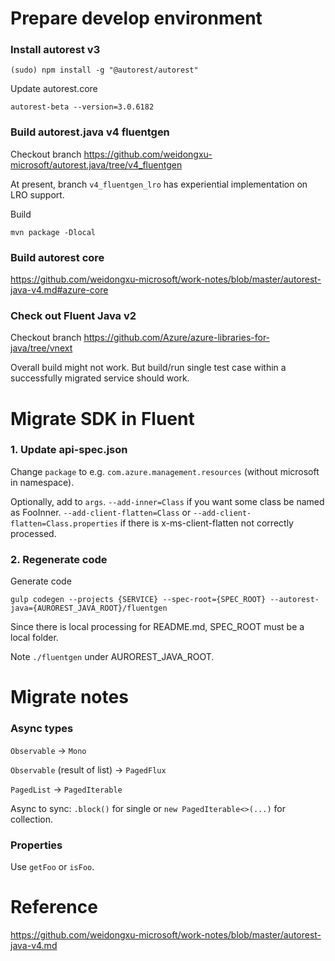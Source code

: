 # Prepare develop environment #

### Install autorest v3 ###

`(sudo) npm install -g "@autorest/autorest"`

Update autorest.core

`autorest-beta --version=3.0.6182`

### Build autorest.java v4 fluentgen ###

Checkout branch https://github.com/weidongxu-microsoft/autorest.java/tree/v4_fluentgen

At present, branch `v4_fluentgen_lro` has experiential implementation on LRO support.

Build

`mvn package -Dlocal`

### Build autorest core ###

https://github.com/weidongxu-microsoft/work-notes/blob/master/autorest-java-v4.md#azure-core

### Check out Fluent Java v2 ###

Checkout branch https://github.com/Azure/azure-libraries-for-java/tree/vnext

Overall build might not work. But build/run single test case within a successfully migrated service should work.

# Migrate SDK in Fluent #

### 1. Update api-spec.json ###

Change `package` to e.g. `com.azure.management.resources` (without microsoft in namespace).

Optionally, add to `args`.
`--add-inner=Class` if you want some class be named as FooInner.
`--add-client-flatten=Class` or `--add-client-flatten=Class.properties` if there is x-ms-client-flatten not correctly processed.

### 2. Regenerate code ###

Generate code

`gulp codegen --projects {SERVICE} --spec-root={SPEC_ROOT} --autorest-java={AUROREST_JAVA_ROOT}/fluentgen`

Since there is local processing for README.md, SPEC_ROOT must be a local folder.

Note `./fluentgen` under AUROREST_JAVA_ROOT.

# Migrate notes #

### Async types ###

`Observable` -> `Mono`

`Observable` (result of list) -> `PagedFlux`

`PagedList` -> `PagedIterable`

Async to sync: `.block()` for single or `new PagedIterable<>(...)` for collection.

### Properties ###

Use `getFoo` or `isFoo`.

# Reference #

https://github.com/weidongxu-microsoft/work-notes/blob/master/autorest-java-v4.md
